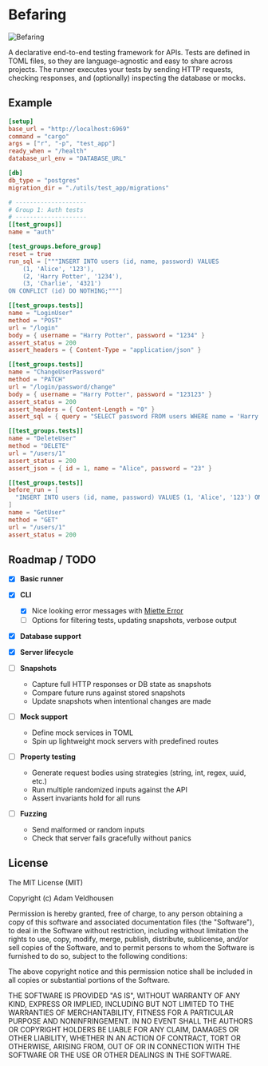 # Befaring
![Befaring](https://github.com/user-attachments/assets/a0523968-6340-4889-a602-e4f7268529f9)

A declarative end-to-end testing framework for APIs.
Tests are defined in TOML files, so they are language-agnostic and easy to share across projects.
The runner executes your tests by sending HTTP requests, checking responses, and (optionally) inspecting the database or mocks.

## Example

```toml
[setup]
base_url = "http://localhost:6969"
command = "cargo"
args = ["r", "-p", "test_app"]
ready_when = "/health"
database_url_env = "DATABASE_URL"

[db]
db_type = "postgres"
migration_dir = "./utils/test_app/migrations"

# --------------------
# Group 1: Auth tests
# --------------------
[[test_groups]]
name = "auth"

[test_groups.before_group]
reset = true
run_sql = ["""INSERT INTO users (id, name, password) VALUES
    (1, 'Alice', '123'),
    (2, 'Harry Potter', '1234'),
    (3, 'Charlie', '4321')
ON CONFLICT (id) DO NOTHING;"""]

[[test_groups.tests]]
name = "LoginUser"
method = "POST"
url = "/login"
body = { username = "Harry Potter", password = "1234" }
assert_status = 200
assert_headers = { Content-Type = "application/json" }

[[test_groups.tests]]
name = "ChangeUserPassword"
method = "PATCH"
url = "/login/password/change"
body = { username = "Harry Potter", password = "123123" }
assert_status = 200
assert_headers = { Content-Length = "0" }
assert_sql = { query = "SELECT password FROM users WHERE name = 'Harry Potter';", expect = "123123" }

[[test_groups.tests]]
name = "DeleteUser"
method = "DELETE"
url = "/users/1"
assert_status = 200
assert_json = { id = 1, name = "Alice", password = "23" }

[[test_groups.tests]]
before_run = [
  "INSERT INTO users (id, name, password) VALUES (1, 'Alice', '123') ON CONFLICT (id) DO NOTHING;",
]
name = "GetUser"
method = "GET"
url = "/users/1"
assert_status = 200

```

## Roadmap / TODO

 - [X] __Basic runner__

 - [X] __CLI__

    - [X] Nice looking error messages with [Miette Error](https://github.com/zkat/miette)
    - [ ] Options for filtering tests, updating snapshots, verbose output

 - [X] __Database support__

 - [X] __Server lifecycle__

 - [ ] __Snapshots__

    - Capture full HTTP responses or DB state as snapshots
    - Compare future runs against stored snapshots
    - Update snapshots when intentional changes are made

 - [ ] __Mock support__

    - Define mock services in TOML
    - Spin up lightweight mock servers with predefined routes

 - [ ] __Property testing__

    - Generate request bodies using strategies (string, int, regex, uuid, etc.)
    - Run multiple randomized inputs against the API
    - Assert invariants hold for all runs

 - [ ] __Fuzzing__

    - Send malformed or random inputs
    - Check that server fails gracefully without panics


## License

The MIT License (MIT)

Copyright (c) <year> Adam Veldhousen

Permission is hereby granted, free of charge, to any person obtaining a copy
of this software and associated documentation files (the "Software"), to deal
in the Software without restriction, including without limitation the rights
to use, copy, modify, merge, publish, distribute, sublicense, and/or sell
copies of the Software, and to permit persons to whom the Software is
furnished to do so, subject to the following conditions:

The above copyright notice and this permission notice shall be included in
all copies or substantial portions of the Software.

THE SOFTWARE IS PROVIDED "AS IS", WITHOUT WARRANTY OF ANY KIND, EXPRESS OR
IMPLIED, INCLUDING BUT NOT LIMITED TO THE WARRANTIES OF MERCHANTABILITY,
FITNESS FOR A PARTICULAR PURPOSE AND NONINFRINGEMENT. IN NO EVENT SHALL THE
AUTHORS OR COPYRIGHT HOLDERS BE LIABLE FOR ANY CLAIM, DAMAGES OR OTHER
LIABILITY, WHETHER IN AN ACTION OF CONTRACT, TORT OR OTHERWISE, ARISING FROM,
OUT OF OR IN CONNECTION WITH THE SOFTWARE OR THE USE OR OTHER DEALINGS IN
THE SOFTWARE.

